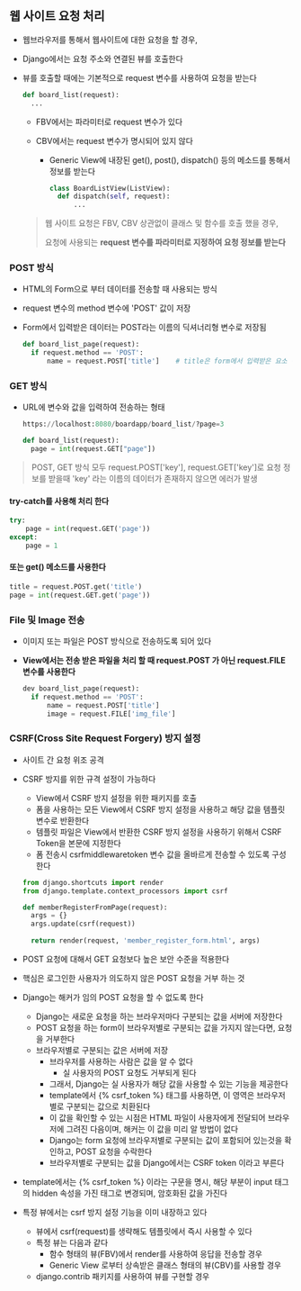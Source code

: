 ## 웹 사이트 요청 처리

- 웹브라우저를 통해서 웹사이트에 대한 요청을 할 경우, 

- Django에서는 요청 주소와 연결된 뷰를 호출한다

- 뷰를 호출할 때에는 기본적으로 request 변수를 사용하여 요청을 받는다

  ```python
  def board_list(request):
  	...
  ```

  - FBV에서는 파라미터로 request 변수가 있다

  - CBV에서는 request 변수가 명시되어 있지 않다

    - Generic View에 내장된 get(), post(), dispatch() 등의 메소드를 통해서 정보를 받는다

      ```python
      class BoardListView(ListView):
      	def dispatch(self, request):
      		...
      ```

  > 웹 사이트 요청은 FBV, CBV 상관없이 클래스 및 함수를 호출 했을 경우, 
  >
  > 요청에 사용되는 **request 변수를 파라미터로 지정하여 요청 정보를 받는다**

### POST 방식

- HTML의 Form으로 부터 데이터를 전송할 때 사용되는 방식

- request 변수의 method 변수에 'POST' 값이 저장

- Form에서 입력받은 데이터는 POST라는 이름의 딕셔너리형 변수로 저장됨

  ```python
  def board_list_page(request):
  	if request.method == 'POST':
  		name = request.POST['title']    # title은 form에서 입력받은 요소 변수
  ```

### GET 방식

- URL에 변수와 값을 입력하여 전송하는 형태

  ```python
  https://localhost:8080/boardapp/board_list/?page=3
  
  def board_list(request):
  	page = int(request.GET["page"])
  ```



> POST, GET 방식 모두 request.POST['key'], request.GET['key']로 요청 정보를 받을때 'key' 라는 이름의 데이터가 존재하지 않으면 에러가 발생

#### try-catch를 사용해 처리 한다

```python
try:
	page = int(request.GET('page'))
except:
	page = 1
```

#### 또는 get() 메소드를 사용한다

```python
title = request.POST.get('title')
page = int(request.GET.get('page'))
```



### File 및 Image 전송

- 이미지 또는 파일은 POST 방식으로 전송하도록 되어 있다

- **View에서는 전송 받은 파일을 처리 할 때 request.POST 가 아닌 request.FILE 변수를 사용한다**

  ```python
  dev board_list_page(request):
  	if request.method == 'POST':
  		name = request.POST['title']
  		image = request.FILE['img_file']
  ```



### CSRF(Cross Site Request Forgery) 방지 설정

- 사이트 간 요청 위조 공격

- CSRF 방지를 위한 규격 설정이 가능하다

  - View에서 CSRF 방지 설정을 위한 패키지를 호출
  - 폼을 사용하는 모든 View에서 CSRF 방지 설정을 사용하고 해당 값을 템플릿 변수로 반환한다
  - 템플릿 파일은 View에서 반환한 CSRF 방지 설정을 사용하기 위해서 CSRF Token을 본문에 지정한다
  - 폼 전송시 csrfmiddlewaretoken 변수 값을 올바르게 전송할 수 있도록 구성한다

  ```python
  from django.shortcuts import render
  from django.template.context_processors import csrf
  
  def memberRegisterFromPage(request):
  	args = {}
  	args.update(csrf(request))
  	
  	return render(request, 'member_register_form.html', args)
  ```

- POST 요청에 대해서 GET 요청보다 높은 보안 수준을 적용한다

- 핵심은 로그인한 사용자가 의도하지 않은 POST 요청을 거부 하는 것

- Django는 해커가 임의 POST 요청을 할 수 없도록 한다

  - Django는 새로운 요청을 하는 브라우저마다 구분되는 값을 서버에 저장한다
  - POST 요청을 하는 form이 브라우저별로 구분되는 값을 가지지 않는다면, 요청을 거부한다
  - 브라우저별로 구분되는 값은 서버에 저장
    - 브라우저를 사용하는 사람은 값을 알 수 없다
      - 실 사용자의 POST 요청도 거부되게 된다
    - 그래서, Django는 실 사용자가 해당 값을 사용할 수 있는 기능을 제공한다
    - template에서 {% csrf_token %} 태그를 사용하면, 이 영역은 브라우저별로 구분되는 값으로 치환된다
    - 이 값을 확인할 수 있는 시점은 HTML 파일이 사용자에게 전달되어 브라우저에 그려진 다음이며, 해커는 이 값을 미리 알 방법이 없다
    - Django는 form 요청에 브라우저별로 구분되는 값이 포함되어 있는것을 확인하고, POST 요청을 수락한다
    - 브라우저별로 구분되는 값을 Django에서는 CSRF token 이라고 부른다
  
- template에서는 {% csrf_token %} 이라는 구문을 명시, 해당 부분이 input 태그의 hidden 속성을 가진 태그로 변경되며, 암호화된 값을 가진다

- 특정 뷰에서는 csrf 방지 설정 기능을 이미 내장하고 있다

  - 뷰에서 csrf(request)를 생략해도 템플릿에서 즉시 사용할 수 있다
  - 특정 뷰는 다음과 같다
    - 함수 형태의 뷰(FBV)에서 render를 사용하여 응답을 전송할 경우
    - Generic View 로부터 상속받은 클래스 형태의 뷰(CBV)를 사용할 경우
  - django.contrib 패키지를 사용하여 뷰를 구현할 경우